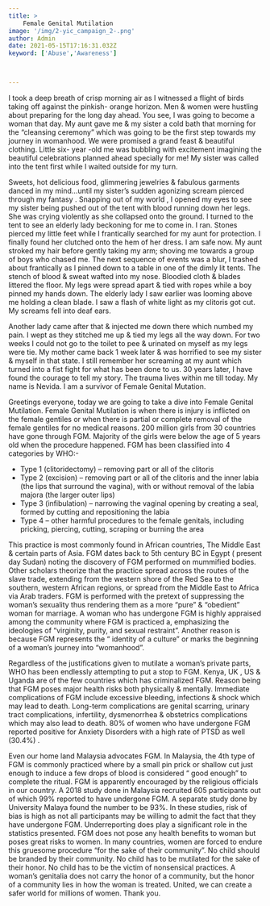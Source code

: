 ```yaml
---
title: >
    Female Genital Mutilation
image: '/img/2-yic_campaign_2-.png'
author: Admin
date: 2021-05-15T17:16:31.032Z
keyword: ['Abuse','Awareness']

     

---
```


I took a deep breath of crisp morning air as I witnessed a flight of birds taking off against the pinkish- orange horizon. Men &amp; women were hustling about preparing for the long day ahead. You see, I was going to become a woman that day. My aunt gave me & my sister a cold bath that morning for the “cleansing ceremony” which was going to be the first step towards my journey in womanhood. We were promised a grand feast & beautiful clothing. Little six- year -old me was bubbling with excitement imagining the beautiful celebrations planned ahead specially for me! My sister was called into the tent first while I waited outside for my turn.

Sweets, hot delicious food, glimmering jewelries & fabulous garments danced in my mind…until my sister’s sudden agonizing scream pierced through my fantasy . Snapping out of my world , I opened my eyes to see my sister being pushed out of the tent with blood running down her legs. She was crying violently as she collapsed onto the ground. I turned to the tent to see an elderly lady beckoning for me to come in. I ran. Stones pierced my little feet while I frantically searched for my aunt for protection. I finally found her clutched onto the hem of her dress. I am safe now. My aunt stroked my hair before gently taking my arm; shoving me towards a group of boys who chased me. The next sequence of events was a blur, I trashed about frantically as I pinned down to a table in one of the dimly lit tents. The stench of blood & sweat wafted into my nose. Bloodied cloth & blades littered the floor. My legs were spread apart & tied with ropes while a boy pinned my hands down. The elderly lady I saw earlier was looming above me holding a clean blade. I saw a flash of white light as my clitoris got cut. My screams fell into deaf ears.

Another lady came after that & injected me down there which numbed my pain. I wept as they stitched me up & tied my legs all the way down. For two weeks I could not go to the toilet to pee & urinated on myself as my legs were tie. My mother came back 1 week later & was horrified to see my sister & myself in that state. I still remember her screaming at my aunt which turned into a fist fight for what has been done to us. 30 years later, I have found the courage to tell my story. The trauma lives within me till today. My name is Nevida. I am a survivor of Female Genital Mutation.

Greetings everyone, today we are going to take a dive into Female Genital Mutilation. Female Genital
Mutilation is when there is injury is inflicted on the female gentiles or when there is partial or complete removal of the female gentiles for no medical reasons. 200 million girls from 30 countries have gone through FGM. Majority of the girls were below the age of 5 years old when the procedure happened. FGM has been classified into 4 categories by WHO:-

-  Type 1 (clitoridectomy) – removing part or all of the clitoris
-  Type 2 (excision) – removing part or all of the clitoris and the inner labia (the lips that surround the vagina), with or without removal of the labia majora (the larger outer lips)
-  Type 3 (infibulation) – narrowing the vaginal opening by creating a seal, formed by cutting and repositioning the labia
-  Type 4 – other harmful procedures to the female genitals, including pricking, piercing, cutting, scraping or burning the area

This practice is most commonly found in African countries, The Middle East &amp; certain parts of Asia. FGM dates back to 5th century BC in Egypt ( present day Sudan) noting the discovery of FGM performed on mummified bodies. Other scholars theorize that the practice spread across the routes of the slave trade, extending from the western shore of the Red Sea to the southern, western African regions, or spread from the Middle East to Africa via Arab traders. FGM is performed with the pretext of suppressing the woman’s sexuality thus rendering them as a more “pure” & “obedient” woman for marriage. A woman who has undergone FGM is highly appraised among the community where FGM is practiced a, emphasizing the ideologies of “virginity, purity, and sexual restraint”. Another reason is because FGM represents the “ identity of a culture” or marks the beginning of a woman’s journey into “womanhood”.

Regardless of the justifications given to mutilate a woman’s private parts, WHO has been endlessly attempting to put a stop to FGM. Kenya, UK , US &amp; Uganda are of the few countries which has criminalized FGM. Reason being that FGM poses major health risks both physically & mentally. Immediate complications of FGM include excessive bleeding, infections &amp; shock which may lead to death. Long-term complications are genital scarring, urinary tract complications, infertility, dysmenorrhea & obstetrics complications which may also lead to death. 80% of women who have undergone FGM reported positive for Anxiety Disorders with a high rate of PTSD as well (30.4%) .

Even our home land Malaysia advocates FGM. In Malaysia, the 4th type of FGM is commonly practiced where by a small pin prick or shallow cut just enough to induce a few drops of blood is considered “ good enough” to complete the ritual. FGM is apparently encouraged by the religious officials in our country. A 2018 study done in Malaysia recruited 605 participants out of which 99% reported to have undergone FGM. A separate study done by University Malaya found the number to be 93%. In these studies, risk of bias is high as not all participants may be willing to admit the fact that they have undergone FGM. Underreporting does play a significant role in the statistics presented. FGM does not pose any health benefits to woman but poses great risks to women. In many countries, women are forced to endure this gruesome procedure “for the sake of their community”. No child should be branded by their community. No child has to be mutilated for the sake of their honor. No child has to be the victim of nonsensical practices. A woman’s genitalia does not carry the honor of a community, but the honor of a community lies in how the woman is treated. United, we can create a safer world for millions of women. Thank you.
